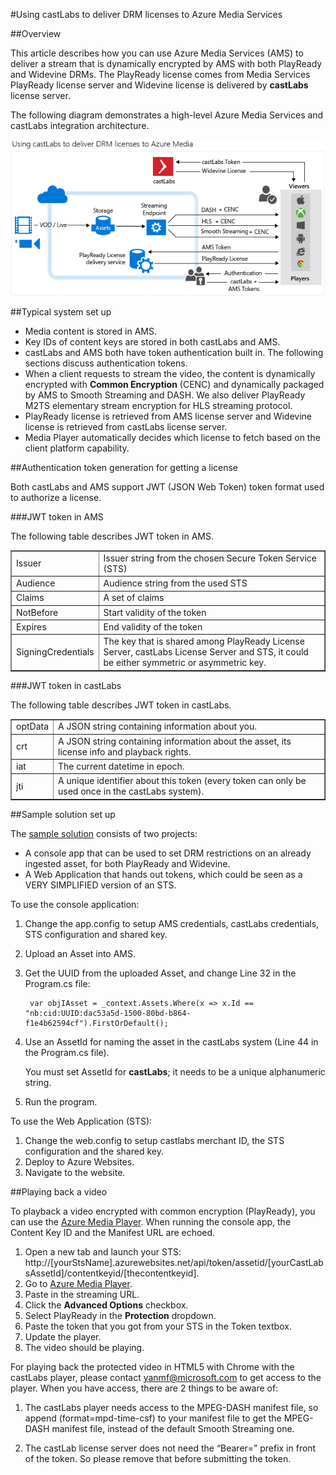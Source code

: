 <properties 
	pageTitle="Using castLabs to deliver DRM licenses to Azure Media Services" 
	description="This article describes how you can use Azure Media Services (AMS) to deliver a stream that is dynamically encrypted by AMS with both PlayReady and Widevine DRMs. The PlayReady license comes from Media Services PlayReady license server and Widevine license is delivered by castLabs license server." 
	services="media-services" 
	documentationCenter="" 
	authors="Juliako" 
	manager="dwrede" 
	editor=""/>

<tags 
	ms.service="media-services" 
	ms.workload="media" 
	ms.tgt_pltfrm="na" 
	ms.devlang="na" 
	ms.topic="article" 
	ms.date="06/03/2015" 
	ms.author="juliako"/>


#Using castLabs to deliver DRM licenses to Azure Media Services

##Overview

This article describes how you can use Azure Media Services (AMS) to deliver a stream that is dynamically encrypted by AMS with both PlayReady and Widevine DRMs. The PlayReady license comes from Media Services PlayReady license server and Widevine license is delivered by **castLabs** license server.

The following diagram demonstrates a high-level Azure Media Services and castLabs integration architecture.

![Scale page](./media/media-services-castlabs-integration/media-services-castlabs-integration.png)

##Typical system set up

- Media content is stored in AMS.
- Key IDs of content keys are stored in both castLabs and AMS.
- castLabs and AMS both have token authentication built in. The following sections discuss authentication tokens. 
- When a client requests to stream the video, the content is dynamically encrypted with **Common Encryption** (CENC) and dynamically packaged by AMS to Smooth Streaming and DASH. We also deliver PlayReady M2TS elementary stream encryption for HLS streaming protocol.
- PlayReady license is retrieved from AMS license server and Widevine license is retrieved from castLabs license server. 
- Media Player automatically decides which license to fetch based on the client platform capability. 

##Authentication token generation for getting a license

Both castLabs and AMS support JWT (JSON Web Token) token format used to authorize a license. 

###JWT token in AMS 

The following table describes JWT token in AMS. 

<table border="1">
<tr><td>Issuer</td><td>Issuer string from the chosen Secure Token Service (STS)</td></tr>
<tr><td>Audience</td><td>Audience string from the used STS</td></tr>
<tr><td>Claims</td><td>A set of claims</td></tr>
<tr><td>NotBefore</td><td>Start validity of the token</td></tr>
<tr><td>Expires</td><td>End validity of the token</td></tr>
<tr><td>SigningCredentials</td><td>The key that is shared among PlayReady License Server, castLabs License Server and STS, it could be either symmetric or asymmetric key.</td></tr>
</table>

###JWT token in castLabs

The following table describes JWT token in castLabs. 

<table border="1">
<tr><td>optData</td><td>A JSON string containing information about you. </td></tr>
<tr><td>crt</td><td>A JSON string containing information about the asset, its license info and playback rights.</td></tr>
<tr><td>iat</td><td>The current datetime in epoch.</td></tr>
<tr><td>jti</td><td>A unique identifier about this token (every token can only be used once in the castLabs system).</td></tr>
</table> 

##Sample solution set up 

The [sample solution](https://github.com/AzureMediaServicesSamples/CastlabsIntegration) consists of two projects:

-	A console app that can be used to set DRM restrictions on an already ingested asset, for both PlayReady and Widevine.
-	A Web Application that hands out tokens, which could be seen as a VERY SIMPLIFIED version of an STS.


To use the console application:

1.	Change the app.config to setup AMS credentials, castLabs credentials, STS configuration and shared key.
2.	Upload an Asset into AMS.
3.	Get the UUID from the uploaded Asset, and change Line 32 in the Program.cs file:

		 var objIAsset = _context.Assets.Where(x => x.Id == "nb:cid:UUID:dac53a5d-1500-80bd-b864-f1e4b62594cf").FirstOrDefault();

4.	Use an AssetId for naming the asset in the castLabs system (Line 44 in the Program.cs file).

	You must set AssetId for **castLabs**; it needs to be a unique alphanumeric string.

5.	Run the program.


To use the Web Application (STS):

1.	Change the web.config to setup castlabs merchant ID, the STS configuration and the shared key.
2.	Deploy to Azure Websites.
3.	Navigate to the website.

##Playing back a video

To playback a video encrypted with common encryption (PlayReady), you can use the [Azure Media Player](http://amsplayer.azurewebsites.net/azuremediaplayer.html). When running the console app, the Content Key ID and the Manifest URL are echoed.

1.	Open a new tab and launch your STS: http://[yourStsName].azurewebsites.net/api/token/assetid/[yourCastLabsAssetId]/contentkeyid/[thecontentkeyid].
2.	Go to [Azure Media Player](http://amsplayer.azurewebsites.net/azuremediaplayer.html).
3.	Paste in the streaming URL.
4.	Click the **Advanced Options** checkbox.
5.	Select PlayReady in the **Protection** dropdown.
6.	Paste the token that you got from your STS in the Token textbox.
7.	Update the player.
8.	The video should be playing.

For playing back the protected video in HTML5 with Chrome with the castLabs player, please contact yanmf@microsoft.com to get access to the player. When you have access, there are 2 things to be aware of:

1.	The castLabs player needs access to the MPEG-DASH manifest file, so append (format=mpd-time-csf) to your manifest file to get the MPEG-DASH manifest file, instead of the default Smooth Streaming one.

2.	The castLab license server does not need the “Bearer=” prefix in front of the token. So please remove that before submitting the token.

 